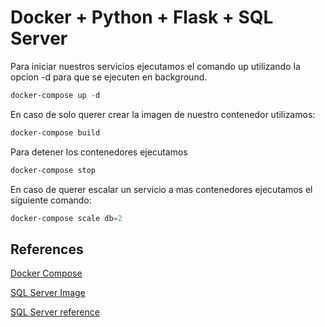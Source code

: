 # Docker + Python + Flask + SQL Server

Para iniciar nuestros servicios ejecutamos el comando up utilizando la opcion -d para que se ejecuten en background.
```PowerShell
docker-compose up -d
```

En caso de solo querer crear la imagen de nuestro contenedor utilizamos:
```PowerShell
docker-compose build
```

Para detener los contenedores ejecutamos
```PowerShell
docker-compose stop
```

En caso de querer escalar un servicio a mas contenedores ejecutamos el siguiente comando:
```PowerShell
docker-compose scale db=2
```

## References
[Docker Compose](https://docs.docker.com/compose/reference/overview/)

[SQL Server Image](https://hub.docker.com/_/microsoft-mssql-server)

[SQL Server reference](https://docs.microsoft.com/en-us/sql/linux/sql-server-linux-configure-environment-variables?view=sql-server-2017)
